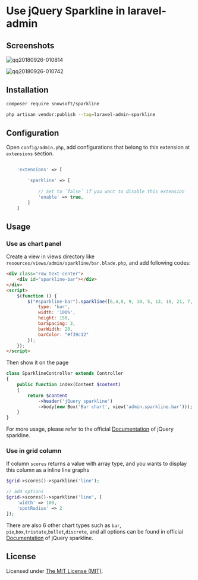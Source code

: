Use jQuery Sparkline in laravel-admin
======

## Screenshots

![qq20180926-010814](https://user-images.githubusercontent.com/1479100/46030513-edf66280-c128-11e8-9589-13adb73f432a.png)

![qq20180926-010742](https://user-images.githubusercontent.com/1479100/46030524-f9498e00-c128-11e8-8acb-4e85a0f58ba7.png)

## Installation

```bash
composer require snowsoft/sparkline

php artisan vendor:publish --tag=laravel-admin-sparkline
```

## Configuration

Open `config/admin.php`, add configurations that belong to this extension at `extensions` section.

```php

    'extensions' => [

        'sparkline' => [
        
            // Set to `false` if you want to disable this extension
            'enable' => true,
        ]
    ]

```

## Usage

### Use as chart panel 

Create a view in views directory like `resources/views/admin/sparkline/bar.blade.php`, and add following codes:

```html
<div class="row text-center">
    <div id="sparkline-bar"></div>
</div>
<script>
    $(function () {
        $("#sparkline-bar").sparkline([6,4,8, 9, 10, 5, 13, 18, 21, 7, 9], {
            type: 'bar',
            width: '100%',
            height: 150,
            barSpacing: 3,
            barWidth: 20,
            barColor: "#f39c12"
        });
    });
</script>
```

Then show it on the page

```php
class SparklineController extends Controller
{
    public function index(Content $content)
    {
        return $content
            ->header('jQuery sparkline')
            ->body(new Box('Bar chart', view('admin.sparkline.bar')));
    }
}
```

For more usage, please refer to the official [Documentation](https://omnipotent.net/jquery.sparkline) of jQuery sparkline.

### Use in grid column

If column `scores` returns a value with array type, and you wants to display this column as a inline line graphs

```php
$grid->scores()->sparkline('line');

// add options
$grid->scores()->sparkline('line', [
    'width' => 100,
    'spotRadius' => 2
]);
```
There are also 6 other chart types such as `bar`, `pie`,`box`,`tristate`,`bullet`,`discrete`,  and all options can be found in official [Documentation](https://omnipotent.net/jquery.sparkline) of jQuery sparkline.

 
License
------------
Licensed under [The MIT License (MIT)](LICENSE).
